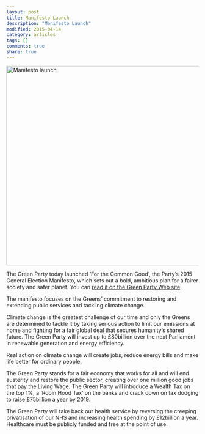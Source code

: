 ```yaml
---
layout: post
title: Manifesto Launch
description: "Manifesto Launch"
modified: 2015-04-14
category: articles
tags: []
comments: true
share: true
---
```


<img src="http://news.bbcimg.co.uk/media/images/82301000/jpg/_82301884_82301882.jpg" height="522" alt="Manifesto launch">

The Green Party today launched ‘For the Common Good’, the Party’s 2015 General Election Manifesto, which sets out a bold, ambitious plan for a fairer society and safer planet. You can <a href="https://www.greenparty.org.uk/we-stand-for/2015-manifesto.html">read it
on the Green Party Web site</a>.

The manifesto focuses on the Greens’ commitment to restoring and extending public services and tackling climate change.

Climate change is the greatest challenge of our time and only the Greens are determined to tackle it by taking serious action to limit our emissions at home and fighting for a fair global deal that secures humanity’s shared future. The Green Party will invest up to £80billion over the next Parliament in renewable generation and energy efficiency.

Real action on climate change will create jobs, reduce energy bills and make life better for ordinary people.

The Green Party stands for a fair economy that works for all and will end austerity and restore the public sector, creating over one million good jobs that pay the Living Wage.  The Green Party will introduce a Wealth Tax on the top 1%, a ‘Robin Hood Tax’ on the banks and crack down on tax dodging to raise £75billion a year by 2019.

The Green Party will take back our health service by reversing the creeping privatisation of our NHS and increasing health spending by £12billion a year. Healthcare must be publicly funded and free at the point of use.









